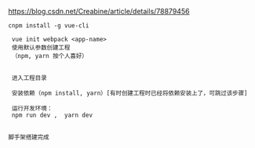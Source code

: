 https://blog.csdn.net/Creabine/article/details/78879456

```
cnpm install -g vue-cli

 vue init webpack <app-name> 
 使用默认参数创建工程
 （npm, yarn 按个人喜好）
 
 
 进入工程目录
 
 安装依赖（npm install, yarn）[有时创建工程时已经将依赖安装上了，可跳过该步骤]
 
 运行开发环境：
 npm run dev ,  yarn dev


脚手架搭建完成
```

